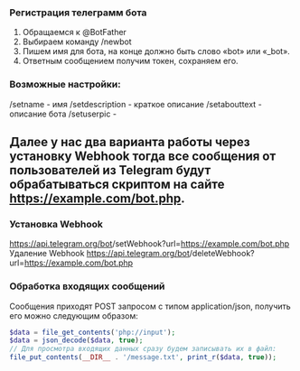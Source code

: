 ### Регистрация телеграмм бота
1. Обращаемся к @BotFather
2. Выбираем команду /newbot
3. Пишем имя для бота, на конце должно быть слово «bot» или «_bot».
4. Ответным сообщением получим токен, сохраняем его.

### Возможные настройки:
/setname	- имя
/setdescription	- краткое описание
/setabouttext	- описание бота
/setuserpic	- 

## Далее у нас два варианта работы через установку Webhook тогда все сообщения от пользователей из Telegram будут обрабатываться скриптом на сайте https://example.com/bot.php.
### Установка Webhook 
https://api.telegram.org/bot<token>/setWebhook?url=https://example.com/bot.php
Удаление Webhook 
https://api.telegram.org/bot<token>/deleteWebhook?url=https://example.com/bot.php


### Обработка входящих сообщений
Сообщения приходят POST запросом с типом application/json, получить его можно следующим образом:
```php
$data = file_get_contents('php://input');
$data = json_decode($data, true);
// Для просмотра входящих данных сразу будем записывать их в файл:
file_put_contents(__DIR__ . '/message.txt', print_r($data, true));
```
